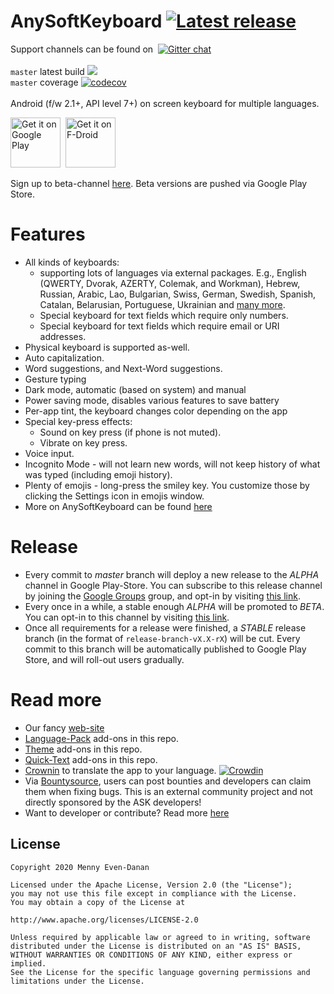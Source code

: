 AnySoftKeyboard&nbsp;[![Latest release](https://img.shields.io/github/release/AnySoftKeyboard/AnySoftKeyboard.svg)](https://github.com/AnySoftKeyboard/AnySoftKeyboard/releases)
====================
Support channels can be found on &nbsp;[![Gitter chat](https://badges.gitter.im/AnySoftKeyboard/gitter.png)](https://gitter.im/AnySoftKeyboard)<br/>
<br/>
`master` latest build&nbsp;![](https://github.com/AnySoftKeyboard/AnySoftKeyboard/workflows/checks/badge.svg?event=push&branch=master)<br/>
`master` coverage&nbsp;[![codecov](https://codecov.io/gh/AnySoftKeyboard/AnySoftKeyboard/branch/master/graph/badge.svg)](https://codecov.io/gh/AnySoftKeyboard/AnySoftKeyboard)<br/>
<br/>
Android (f/w 2.1+, API level 7+) on screen keyboard for multiple languages.

<a href="https://play.google.com/store/apps/details?id=com.menny.android.anysoftkeyboard&utm_source=global_co&utm_medium=prtnr&utm_content=Mar2515&utm_campaign=PartBadge&pcampaignid=MKT-AC-global-none-all-co-pr-py-PartBadges-Oct1515-1"><img alt="Get it on Google Play" src="https://play.google.com/intl/en_us/badges/images/apps/en-play-badge.png" height="80pt"/></a>&nbsp;&nbsp;<a href="https://f-droid.org/repository/browse/?fdid=com.menny.android.anysoftkeyboard"><img alt="Get it on F-Droid" src="https://f-droid.org/wiki/images/5/55/F-Droid-button_get-it-on_bigger.png" height="80pt"/></a>

Sign up to beta-channel [here](https://play.google.com/apps/testing/com.menny.android.anysoftkeyboard). Beta versions are pushed via Google Play Store.

# Features
 * All kinds of keyboards:
     * supporting lots of languages via external packages. E.g., English (QWERTY, Dvorak, AZERTY, Colemak, and Workman), Hebrew, Russian, Arabic, Lao, Bulgarian, Swiss, German, Swedish, Spanish, Catalan, Belarusian, Portuguese, Ukrainian and [many more](addons/languages/PACKS.md).
     * Special keyboard for text fields which require only numbers.
     * Special keyboard for text fields which require email or URI addresses.
 * Physical keyboard is supported as-well.
 * Auto capitalization.
 * Word suggestions, and Next-Word suggestions.
 * Gesture typing
 * Dark mode, automatic (based on system) and manual
 * Power saving mode, disables various features to save battery
 * Per-app tint, the keyboard changes color depending on the app
 * Special key-press effects:
     * Sound on key press (if phone is not muted).
     * Vibrate on key press.
 * Voice input. 
 * Incognito Mode - will not learn new words, will not keep history of what was typed (including emoji history).
 * Plenty of emojis - long-press the smiley key. You customize those by clicking the Settings icon in emojis window.
 * More on AnySoftKeyboard can be found [here](http://anysoftkeyboard.github.io/)

# Release
* Every commit to _master_ branch will deploy a new release to the _ALPHA_ channel in Google Play-Store. You can subscribe to this release channel by joining the [Google Groups](https://groups.google.com/d/forum/anysoftkeyboard-alpha-testers) group, and opt-in by visiting [this link](https://play.google.com/apps/testing/com.menny.android.anysoftkeyboard).
* Every once in a while, a stable enough _ALPHA_ will be promoted to _BETA_. You can opt-in to this channel by visiting [this link](https://play.google.com/apps/testing/com.menny.android.anysoftkeyboard).
* Once all requirements for a release were finished, a _STABLE_ release branch (in the format of `release-branch-vX.X-rX`) will be cut. Every commit to this branch will be automatically published to Google Play Store, and will roll-out users gradually.

# Read more
* Our fancy [web-site](http://anysoftkeyboard.github.io/)
* [Language-Pack](addons/languages/PACKS.md) add-ons in this repo.
* [Theme](addons/themes/PACKS.md) add-ons in this repo.
* [Quick-Text](addons/quicktexts/PACKS.md) add-ons in this repo.
* [Crownin](https://crowdin.com/project/anysoftkeyboard) to translate the app to your language. [![Crowdin](https://badges.crowdin.net/anysoftkeyboard/localized.svg)](https://crowdin.com/project/anysoftkeyboard)
* Via [Bountysource](https://www.bountysource.com/teams/anysoftkeyboard/issues), users can post bounties and developers can claim them when fixing bugs. This is an external community project and not directly sponsored by the ASK developers!
* Want to developer or contribute? Read more [here](CONTRIBUTING.md)

License
-------

    Copyright 2020 Menny Even-Danan
    
    Licensed under the Apache License, Version 2.0 (the "License");
    you may not use this file except in compliance with the License.
    You may obtain a copy of the License at
    
    http://www.apache.org/licenses/LICENSE-2.0
    
    Unless required by applicable law or agreed to in writing, software
    distributed under the License is distributed on an "AS IS" BASIS,
    WITHOUT WARRANTIES OR CONDITIONS OF ANY KIND, either express or implied.
    See the License for the specific language governing permissions and
    limitations under the License.
    
